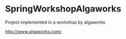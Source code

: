 # SpringWorkshopAlgaworks
Project implemented in a workshop by algaworks

http://www.algaworks.com/
